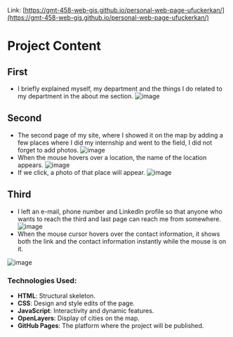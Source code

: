 Link:  [https://gmt-458-web-gis.github.io/personal-web-page-ufuckerkan/](https://gmt-458-web-gis.github.io/personal-web-page-ufuckerkan/)
# Project Content
## First
- I briefly explained myself, my department and the things I do related to my department in the about me section.
  ![image](https://github.com/user-attachments/assets/6b95cfcc-2e9a-4e56-89f5-c67c5bb62974)

## Second
- The second page of my site, where I showed it on the map by adding a few places where I did my internship and went to the field, I did not forget to add photos.
  ![image](https://github.com/user-attachments/assets/a4bdbe0f-8a88-4a0c-807d-4435e3aae3b4)
- When the mouse hovers over a location, the name of the location appears.
  ![image](https://github.com/user-attachments/assets/d5e961e3-a5e2-4731-8475-c145fbe7bc44)
- If we click, a photo of that place will appear.
 ![image](https://github.com/user-attachments/assets/e6429453-53bb-4685-b26a-e5cbedbe8a48)

  
## Third
- I left an e-mail, phone number and LinkedIn profile so that anyone who wants to reach the third and last page can reach me from somewhere.
 ![image](https://github.com/user-attachments/assets/8487d9b4-d0f2-48d5-a86f-f4baeed0cfa9)
- When the mouse cursor hovers over the contact information, it shows both the link and the contact information instantly while the mouse is on it.
 
 ![image](https://github.com/user-attachments/assets/84066055-4450-4152-8a4d-a677e628b164)


### Technologies Used:

- **HTML**: Structural skeleton.
- **CSS**: Design and style edits of the page.
- **JavaScript**: Interactivity and dynamic features.
- **OpenLayers**: Display of cities on the map.
- **GitHub Pages**: The platform where the project will be published.
